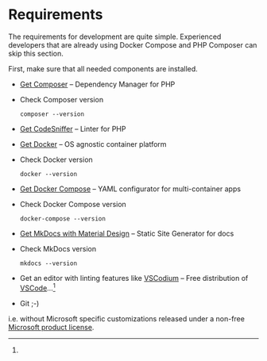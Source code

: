 # Requirements

The requirements for development are quite simple.
Experienced developers that are already using
Docker Compose and PHP Composer can skip this section.

First, make sure that all needed components are installed.

* [Get Composer](https://getcomposer.org/doc/00-intro.md) – Dependency Manager for PHP

* Check Composer version

  `composer --version`

* [Get CodeSniffer](https://github.com/squizlabs/PHP_CodeSniffer) – Linter for PHP

* [Get Docker](https://docs.docker.com/engine/install/) – OS agnostic container platform

* Check Docker version

  `docker --version`

* [Get Docker Compose](https://docs.docker.com/compose/install/) – YAML configurator for multi-container apps

* Check Docker Compose version

  `docker-compose --version`

* [Get MkDocs with Material Design](https://squidfunk.github.io/mkdocs-material/getting-started/) – Static Site Generator for docs

* Check MkDocs version

  `mkdocs --version`

* Get an editor with linting features like [VSCodium] – Free distribution of [VSCode]…[^1]

* Git ;-)

[^1]:
i.e. without Microsoft specific customizations released under a non-free [Microsoft product license](https://code.visualstudio.com/License/).

[VSCodium]: https://github.com/VSCodium/vscodium "Free/Libre Open Source Software Binaries of VSCode"
[VSCode]: https://github.com/Microsoft/vscode "Visual Studio Code - Open Source (\"Code - OSS\")"
